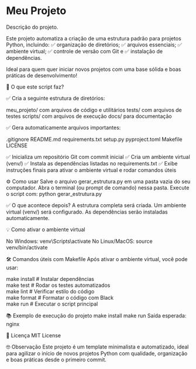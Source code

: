 # Meu Projeto

Descrição do projeto.

Este projeto automatiza a criação de uma estrutura padrão para projetos Python, incluindo:
✅ organização de diretórios;
✅ arquivos essenciais;
✅ ambiente virtual;
✅ controle de versão com Git e
✅ instalação de dependências.

Ideal para quem quer iniciar novos projetos com uma base sólida e boas práticas de desenvolvimento!

🚀 O que este script faz?

✅ Cria a seguinte estrutura de diretórios:

meu_projeto/ com arquivos de código e utilitários
tests/ com arquivos de testes
scripts/ com arquivos de execução
docs/ para documentação

✅ Gera automaticamente arquivos importantes:

.gitignore
README.md
requirements.txt
setup.py
pyproject.toml
Makefile
LICENSE

✅ Inicializa um repositório Git com commit inicial
✅ Cria um ambiente virtual (venv/)
✅ Instala as dependências listadas no requirements.txt
✅ Exibe instruções finais para ativar o ambiente virtual e rodar comandos úteis

⚙️ Como usar
Salve o arquivo gerar_estrutura.py em uma pasta vazia do seu computador.
Abra o terminal (ou prompt de comando) nessa pasta.
Execute o script com: python gerar_estrutura.py


✅ O que acontece depois?
A estrutura completa será criada.
Um ambiente virtual (venv/) será configurado.
As dependências serão instaladas automaticamente.

💡 Como ativar o ambiente virtual

No Windows: venv\Scripts\activate
No Linux/MacOS: source venv/bin/activate

🛠️ Comandos úteis com Makefile
Após ativar o ambiente virtual, você pode usar:

make install   # Instalar dependências  
make test      # Rodar os testes automatizados  
make lint      # Verificar estilo do código  
make format    # Formatar o código com Black  
make run       # Executar o script principal  

📚 Exemplo de execução do projeto
make install
make run
Saída esperada:
nginx

📝 Licença
MIT License

🤓 Observação
Este projeto é um template minimalista e automatizado, ideal para agilizar o início de novos projetos Python com qualidade, organização e boas práticas desde o primeiro commit.
